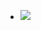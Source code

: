 - ![](https://cdn.discordapp.com/attachments/874357594045706361/1080875234846052562/EnunciadoPascal1.jpeg)